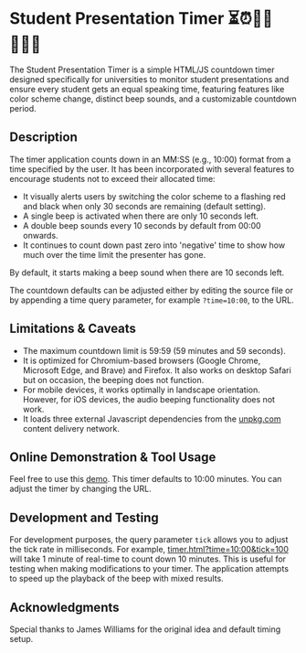 # Student Presentation Timer ⏳⏰🏃‍♂️🏃🏻‍♀️

The Student Presentation Timer is a simple HTML/JS countdown timer designed specifically for universities to monitor student presentations and ensure every student gets an equal speaking time, featuring features like color scheme change, distinct beep sounds, and a customizable countdown period.

## Description

The timer application counts down in an MM:SS (e.g., 10:00) format from a time specified by the user. It has been incorporated with several features to encourage students not to exceed their allocated time:

- It visually alerts users by switching the color scheme to a flashing red and black when only 30 seconds are remaining (default setting).
- A single beep is activated when there are only 10 seconds left.
- A double beep sounds every 10 seconds by default from 00:00 onwards.
- It continues to count down past zero into 'negative' time to show how much over the time limit the presenter has gone.

By default, it starts making a beep sound when there are 10 seconds left.

The countdown defaults can be adjusted either by editing the source file or by appending a time query parameter, for example  `?time=10:00`, to the URL.

## Limitations & Caveats 

- The maximum countdown limit is 59:59 (59 minutes and 59 seconds).
- It is optimized for Chromium-based browsers (Google Chrome, Microsoft Edge, and Brave) and Firefox. It also works on desktop Safari but on occasion, the beeping does not function.
- For mobile devices, it works optimally in landscape orientation. However, for iOS devices, the audio beeping functionality does not work.
- It loads three external Javascript dependencies from the [unpkg.com](unpkg.com) content delivery network.

## Online Demonstration & Tool Usage

Feel free to use this [demo](https://steady-wisp-fe3562.netlify.app/timer.html?time=10:00). This timer defaults to 10:00 minutes. You can adjust the timer by changing the URL.

## Development and Testing

For development purposes, the query parameter `tick` allows you to adjust the tick rate in milliseconds. For example, [timer.html?time=10:00&tick=100](https://steady-wisp-fe3562.netlify.app/timer.html?time=10:00&tick=100) will take 1 minute of real-time to count down 10 minutes. This is useful for testing when making modifications to your timer. The application attempts to speed up the playback of the beep with mixed results.

## Acknowledgments

Special thanks to James Williams for the original idea and default timing setup.